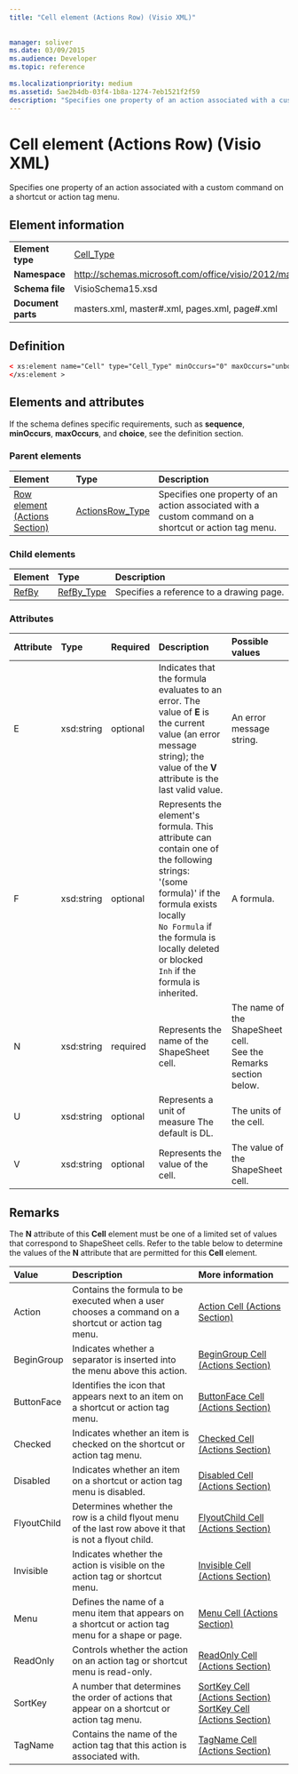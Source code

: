 ```yaml
---
title: "Cell element (Actions Row) (Visio XML)"
 
 
manager: soliver
ms.date: 03/09/2015
ms.audience: Developer
ms.topic: reference
 
ms.localizationpriority: medium
ms.assetid: 5ae2b4db-03f4-1b8a-1274-7eb1521f2f59
description: "Specifies one property of an action associated with a custom command on a shortcut or action tag menu."
---
```


# Cell element (Actions Row) (Visio XML)

Specifies one property of an action associated with a custom command on a shortcut or action tag menu.
  
## Element information

|||
|:-----|:-----|
|**Element type** <br/> |[Cell_Type](cell_type-complextypevisio-xml.md) <br/> |
|**Namespace** <br/> |http://schemas.microsoft.com/office/visio/2012/main  <br/> |
|**Schema file** <br/> |VisioSchema15.xsd  <br/> |
|**Document parts** <br/> |masters.xml, master#.xml, pages.xml, page#.xml  <br/> |
   
## Definition

```XML
< xs:element name="Cell" type="Cell_Type" minOccurs="0" maxOccurs="unbounded" >
</xs:element >
```

## Elements and attributes

If the schema defines specific requirements, such as **sequence**, **minOccurs**, **maxOccurs**, and **choice**, see the definition section. 
  
### Parent elements

|**Element**|**Type**|**Description**|
|:-----|:-----|:-----|
|[Row element (Actions Section)](row-element-actions-sectionvisio-xml.md) <br/> |[ActionsRow_Type](actionsrow_type-complextypevisio-xml.md) <br/> |Specifies one property of an action associated with a custom command on a shortcut or action tag menu.  <br/> |
   
### Child elements

|**Element**|**Type**|**Description**|
|:-----|:-----|:-----|
|[RefBy](refby-element-cell_type-complextypevisio-xml.md) <br/> |[RefBy_Type](refby_type-complextypevisio-xml.md) <br/> |Specifies a reference to a drawing page.  <br/> |
   
### Attributes

|**Attribute**|**Type**|**Required**|**Description**|**Possible values**|
|:-----|:-----|:-----|:-----|:-----|
|E  <br/> |xsd:string  <br/> |optional  <br/> |Indicates that the formula evaluates to an error. The value of **E** is the current value (an error message string); the value of the **V** attribute is the last valid value.  <br/> |An error message string.  <br/> |
|F  <br/> |xsd:string  <br/> |optional  <br/> | Represents the element's formula. This attribute can contain one of the following strings:  <br/>  '(some formula)' if the formula exists locally  <br/>  `No Formula` if the formula is locally deleted or blocked  <br/>  `Inh` if the formula is inherited.  <br/> |A formula.  <br/> |
|N  <br/> |xsd:string  <br/> |required  <br/> |Represents the name of the ShapeSheet cell.  <br/> |The name of the ShapeSheet cell.  <br/> See the Remarks section below.  <br/> |
|U  <br/> |xsd:string  <br/> |optional  <br/> |Represents a unit of measure The default is DL.  <br/> |The units of the cell.  <br/> |
|V  <br/> |xsd:string  <br/> |optional  <br/> |Represents the value of the cell.  <br/> |The value of the ShapeSheet cell.  <br/> |
   
## Remarks

The **N** attribute of this **Cell** element must be one of a limited set of values that correspond to ShapeSheet cells. Refer to the table below to determine the values of the **N** attribute that are permitted for this **Cell** element. 
  
|**Value**|**Description**|**More information**|
|:-----|:-----|:-----|
|Action  <br/> |Contains the formula to be executed when a user chooses a command on a shortcut or action tag menu.  <br/> |[Action Cell (Actions Section)](action-cell-actions-section.md) <br/> |
|BeginGroup  <br/> |Indicates whether a separator is inserted into the menu above this action.  <br/> |[BeginGroup Cell (Actions Section)](begingroup-cell-actions-section.md) <br/> |
|ButtonFace  <br/> |Identifies the icon that appears next to an item on a shortcut or action tag menu.  <br/> |[ButtonFace Cell (Actions Section)](buttonface-cell-actions-section.md) <br/> |
|Checked  <br/> |Indicates whether an item is checked on the shortcut or action tag menu.  <br/> |[Checked Cell (Actions Section)](checked-cell-actions-section.md) <br/> |
|Disabled  <br/> |Indicates whether an item on a shortcut or action tag menu is disabled.  <br/> |[Disabled Cell (Actions Section)](disabled-cell-actions-section.md) <br/> |
|FlyoutChild  <br/> |Determines whether the row is a child flyout menu of the last row above it that is not a flyout child.  <br/> |[FlyoutChild Cell (Actions Section)](flyoutchild-cell-actions-section.md) <br/> |
|Invisible  <br/> |Indicates whether the action is visible on the action tag or shortcut menu.  <br/> |[Invisible Cell (Actions Section)](invisible-cell-actions-section.md) <br/> |
|Menu  <br/> |Defines the name of a menu item that appears on a shortcut or action tag menu for a shape or page.  <br/> |[Menu Cell (Actions Section)](menu-cell-actions-section.md) <br/> |
|ReadOnly  <br/> |Controls whether the action on an action tag or shortcut menu is read-only.  <br/> |[ReadOnly Cell (Actions Section)](readonly-cell-actions-section.md) <br/> |
|SortKey  <br/> |A number that determines the order of actions that appear on a shortcut or action tag menu.  <br/> |[SortKey Cell (Actions Section) SortKey Cell (Actions Section)](sortkey-cell-actions-section.md) <br/> |
|TagName  <br/> |Contains the name of the action tag that this action is associated with.  <br/> |[TagName Cell (Actions Section)](tagname-cell-actions-section.md) <br/> |
   

